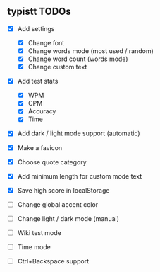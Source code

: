 ## typistt TODOs

- [x] Add settings
  - [x] Change font
  - [x] Change words mode (most used / random)
  - [x] Change word count (words mode)
  - [x] Change custom text
- [x] Add test stats
  - [x] WPM
  - [x] CPM
  - [x] Accuracy
  - [x] Time
- [x] Add dark / light mode support (automatic)
- [x] Make a favicon
- [x] Choose quote category
- [x] Add minimum length for custom mode text
- [x] Save high score in localStorage

- [ ] Change global accent color
- [ ] Change light / dark mode (manual)
- [ ] Wiki test mode
- [ ] Time mode
- [ ] Ctrl+Backspace support
